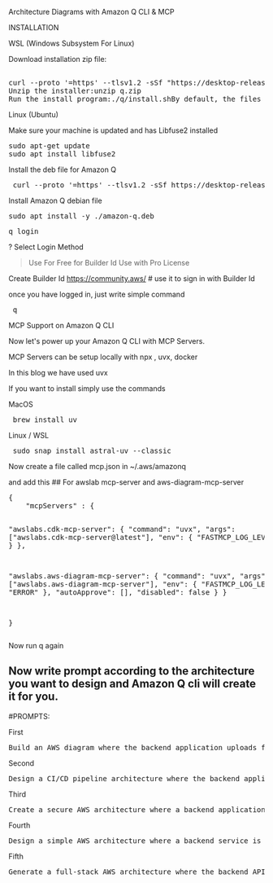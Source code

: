Architecture Diagrams with Amazon Q CLI & MCP

INSTALLATION

<P> WSL (Windows Subsystem For Linux) </p>
<p> Download installation zip file: </p>  
<pre> 
curl --proto '=https' --tlsv1.2 -sSf "https://desktop-release.q.us-east-1.amazonaws.com/latest/q-x86_64-linux.zip" -o "q.zip"
Unzip the installer:unzip q.zip
Run the install program:./q/install.shBy default, the files are installed to ~/.local/bin.  
</pre>

<P>Linux (Ubuntu)</p>
Make sure your machine is updated and has Libfuse2 installed
<pre>
sudo apt-get update
sudo apt install libfuse2 </pre>
Install the deb file for Amazon Q
<pre> curl --proto '=https' --tlsv1.2 -sSf https://desktop-release.q.us-east-1.amazonaws.com/latest/amazon-q.deb -o amazon-q.deb </pre>


Install Amazon Q debian file
<pre>
sudo apt install -y ./amazon-q.deb
</pre>
<pre>
q login
</pre>
? Select Login Method
> Use For Free for Builder Id
> Use with Pro License

Create Builder Id
https://community.aws/ # use it to sign in with Builder Id 

once you have logged in, just write simple command
<pre> q </pre>

MCP Support on Amazon Q CLI
<p> Now let's power up your Amazon Q CLI with MCP Servers. </p>
<p> MCP Servers can be setup locally with npx , uvx, docker </p>
<p> In this blog we have used uvx </p>

If you want to install simply use the commands
<p> MacOS </p>
<pre> brew install uv </pre>

<p> Linux / WSL </p>
<pre> sudo snap install astral-uv --classic </pre>

<p> Now create a file called mcp.json in ~/.aws/amazonq </p>
<p> and add this   ## For awslab mcp-server and aws-diagram-mcp-server </p>
<pre>
{
    "mcpServers" : {
    
    
"awslabs.cdk-mcp-server": {
        "command": "uvx",
        "args": ["awslabs.cdk-mcp-server@latest"],
        "env": {
           "FASTMCP_LOG_LEVEL": "ERROR"
        }
   },
   
 "awslabs.aws-diagram-mcp-server": {
 		"command": "uvx",
 		"args": ["awslabs.aws-diagram-mcp-server"],
 		"env": {
 			"FASTMCP_LOG_LEVEL": "ERROR"
 		},
 		"autoApprove": [],
 		"disabled": false
 	}
}

}
</pre>




Now run q again


## Now write prompt according to the architecture you want to design and Amazon Q cli will create it for you.

#PROMPTS:

<p>First</p>
<pre>Build an AWS diagram where the backend application uploads files to S3, triggering a Lambda function to process metadata and store it in DynamoDB. Include SNS for optional notifications and use IAM roles with least privilege.
</pre>

<p>Second</p>
<pre>Design a CI/CD pipeline architecture where the backend application is deployed on EC2 via CodePipeline and CodeDeploy, while a separate data fetcher component is built and deployed to AWS Lambda. Add monitoring with CloudWatch and notifications via SNS.
</pre>

<p>Third</p>
<pre>Create a secure AWS architecture where a backend application encrypts files using KMS and stores them in a private S3 bucket. A data fetcher hosted in a different VPC accesses these files securely using VPC endpoints and IAM roles. Add GuardDuty and Config for compliance monitoring.
</pre>

<p>Fourth</p>
<pre>Design a simple AWS architecture where a backend service is hosted on an EC2 instance inside a private subnet, and a separate client component running on another EC2 instance retrieves data from it over HTTP. Use appropriate VPC, subnets, security groups, and IAM roles.
</pre> 

<p>Fifth</p>
<pre>Generate a full-stack AWS architecture where the backend API is deployed via ECS Fargate, frontend is served through S3 + CloudFront, and a scheduled background function (Lambda) consumes the backend API and stores logs in CloudWatch.
</pre>


